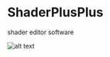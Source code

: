 # ShaderPlusPlus
shader editor software

![alt text](https://github.com/sho3la/ShaderPlusPlus/blob/master/screenshots/result.gif)